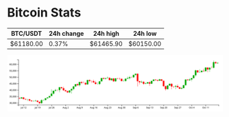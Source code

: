 # Bitcoin Stats

BTC/USDT|24h change|24h high|24h low|
|---|---|---|---|
|$61180.00|0.37%|$61465.90|$60150.00|

<img src="./chart.svg">
